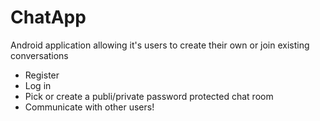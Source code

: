 # ChatApp
Android application allowing it's users to create their own or join existing conversations<br />

* Register
* Log in
* Pick or create a publi/private password protected chat room
* Communicate with other users!

